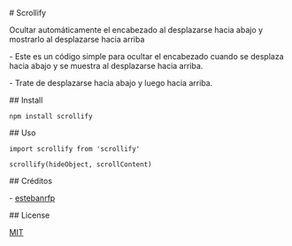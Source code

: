 # Scrollify

Ocultar automáticamente el encabezado al desplazarse hacia abajo y mostrarlo al desplazarse hacia arriba

- Este es un código simple para ocultar el encabezado cuando se desplaza hacia abajo y se muestra al desplazarse hacia arriba.

- Trate de desplazarse hacia abajo y luego hacia arriba.

## Install

```
npm install scrollify
```

## Uso

```
import scrollify from 'scrollify'

scrollify(hideObject, scrollContent)
```

## Créditos

- [estebanrfp](https://desarrolloactivo.com/)

## License

[MIT](https://opensource.org/licenses/MIT)
